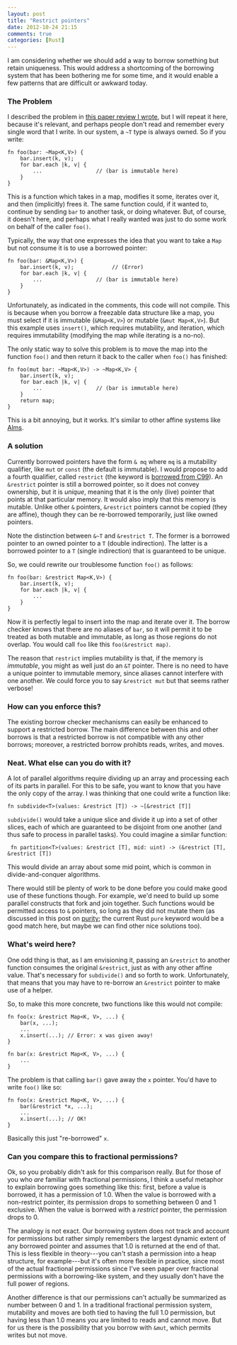 ```yaml
---
layout: post
title: "Restrict pointers"
date: 2012-10-24 21:15
comments: true
categories: [Rust]
---
```


I am considering whether we should add a way to borrow something but
retain uniqueness.  This would address a shortcoming of the borrowing
system that has been bothering me for some time, and it would enable a
few patterns that are difficult or awkward today.

<!-- more -->

### The Problem

I described the problem in [this paper review I wrote][pr], but I will
repeat it here, because it's relevant, and perhaps people don't read
and remember every single word that I write.  In our system, a `~T`
type is always owned.  So if you write:

    fn foo(bar: ~Map<K,V>) {
        bar.insert(k, v);
        for bar.each |k, v| {
            ...                 // (bar is immutable here)
        }
    }

This is a function which takes in a map, modifies it some, iterates
over it, and then (implicitly) frees it.  The same function could, if
it wanted to, continue by sending `bar` to another task, or doing
whatever.  But, of course, it doesn't here, and perhaps what I really
wanted was just to do some work on behalf of the caller `foo()`.

Typically, the way that one expresses the idea that you want to take
a `Map` but not consume it is to use a borrowed pointer:

    fn foo(bar: &Map<K,V>) {
        bar.insert(k, v);            // (Error)
        for bar.each |k, v| {
            ...                 // (bar is immutable here)
        }
    }
    
Unfortunately, as indicated in the comments, this code will not
compile.  This is because when you borrow a freezable data structure
like a map, you must select if it is immutable (`&Map<K,V>`) or
mutable (`&mut Map<K,V>`).  But this example uses `insert()`, which
requires mutability, and iteration, which requires immutability
(modifying the map while iterating is a no-no).

The only static way to solve this problem is to move the map into the
function `foo()` and then return it back to the caller when `foo()`
has finished:

    fn foo(mut bar: ~Map<K,V>) -> ~Map<K,V> {
        bar.insert(k, v);
        for bar.each |k, v| {
            ...                 // (bar is immutable here)
        }
        return map;
    }
    
This is a bit annoying, but it works.  It's similar to other affine
systems like [Alms][alms].

### A solution

Currently borrowed pointers have the form `& mq` where `mq` is a
mutability qualifier, like `mut` or `const` (the default is
immutable).  I would propose to add a fourth qualifier, called
`restrict` (the keyword is [borrowed from C99][c99]).  An `&restrict` pointer
is still a borrowed pointer, so it does not convey ownership, but it
is *unique*, meaning that it is the only (live) pointer that points at
that particular memory.  It would also imply that this memory is
mutable.  Unlike other `&` pointers, `&restrict` pointers cannot be
copied (they are affine), though they can be re-borrowed temporarily,
just like owned pointers.

Note the distinction between `&~T` and `&restrict T`. The former is a
borrowed pointer to an owned pointer to a `T` (double indirection).
The latter is a borrowed pointer to a `T` (single indirection) that is
guaranteed to be unique.

So, we could rewrite our troublesome function `foo()` as follows:

    fn foo(bar: &restrict Map<K,V>) {
        bar.insert(k, v);
        for bar.each |k, v| {
            ...
        }
    }

Now it is perfectly legal to insert into the map and iterate over it.
The borrow checker knows that there are no aliases of `bar`, so it
will permit it to be treated as both mutable and immutable, as long as
those regions do not overlap.  You would call `foo` like this
`foo(&restrict map)`.

The reason that `restrict` implies mutability is that, if the memory
is *immutable*, you might as well just do an `&T` pointer.  There is
no need to have a unique pointer to immutable memory, since aliases
cannot interfere with one another.  We could force you to say
`&restrict mut` but that seems rather verbose!

### How can you enforce this?

The existing borrow checker mechanisms can easily be enhanced to
support a restricted borrow.  The main difference between this and
other borrows is that a restricted borrow is not compatible with any
other borrows; moreover, a restricted borrow prohibts reads, writes,
and moves.

### Neat.  What else can you do with it?

A lot of parallel algorithms require dividing up an array and
processing each of its parts in parallel.  For this to be safe, you
want to know that you have the only copy of the array.  I was thinking
that one could write a function like:

    fn subdivide<T>(values: &restrict [T]) -> ~[&restrict [T]]
    
`subdivide()` would take a unique slice and divide it up into a set of
other slices, each of which are guaranteed to be disjoint from one
another (and thus safe to process in parallel tasks).  You could
imagine a similar function:

     fn partition<T>(values: &restrict [T], mid: uint) -> (&restrict [T], &restrict [T])
     
This would divide an array about some mid point, which is common in
divide-and-conquer algorithms.

There would still be plenty of work to be done before you could make
good use of these functions though.  For example, we'd need to build
up some parallel constructs that fork and join together.  Such
functions would be permitted access to `&` pointers, so long as they
did not mutate them (as discussed in this post on [purity][purity];
the current Rust `pure` keyword would be a good match here, but maybe
we can find other nice solutions too).

[purity]: /blog/2012/10/12/extending-the-definition-of-purity-in-rust/

### What's weird here?

One odd thing is that, as I am envisioning it, passing an `&restrict`
to another function consumes the original `&restrict`, just as with
any other affine value.  That's necessary for `subdivide()` and so
forth to work.  Unfortunately, that means that you may have to
re-borrow an `&restrict` pointer to make use of a helper.

So, to make this more concrete, two functions like
this would not compile:

    fn foo(x: &restrict Map<K, V>, ...) {
        bar(x, ...);
        ...
        x.insert(...); // Error: x was given away!
    }

    fn bar(x: &restrict Map<K, V>, ...) {
        ...
    }

The problem is that calling `bar()` gave away the
`x` pointer.  You'd have to write `foo()` like so:

    fn foo(x: &restrict Map<K, V>, ...) {
        bar(&restrict *x, ...);
        ...
        x.insert(...); // OK!
    }
    
Basically this just "re-borrowed" `x`.

### Can you compare this to fractional permissions?

Ok, so you probably didn't ask for this comparison really.  But for
those of you who *are* familiar with fractional permissions, I think a
useful metaphor to explain borrowing goes something like this: first,
before a value is borrowed, it has a permission of 1.0.  When the
value is borrowed with a non-restrict pointer, its permission drops to
something between 0 and 1 exclusive.  When the value is borrwed with a
*restrict* pointer, the permission drops to 0.

The analogy is not exact.  Our borrowing system does not track and
account for permissions but rather simply remembers the largest
dynamic extent of any borrowed pointer and assumes that 1.0 is
returned at the end of that.  This is less flexible in theory---you
can't stash a permission into a heap structure, for example---but it's
often more flexible in practice, since most of the actual fractional
permissions since I've seen paper over fractional permissions with a
borrowing-like system, and they usually don't have the full power of
regions.

Another difference is that our permissions can't actually be
summarized as number between 0 and 1.  In a traditional fractional
permission system, mutability and moves are both tied to having the
full 1.0 permission, but having less than 1.0 means you are limited to
reads and cannot move.  But for us there is the possibility that you
borrow with `&mut`, which permits writes but not move.

[pr]: /blog/2012/09/26/type-system-for-borrowing-permissions/
[alms]: http://www.eecs.harvard.edu/~tov/pubs/alms/
[c99]: http://en.wikipedia.org/wiki/Restrict
